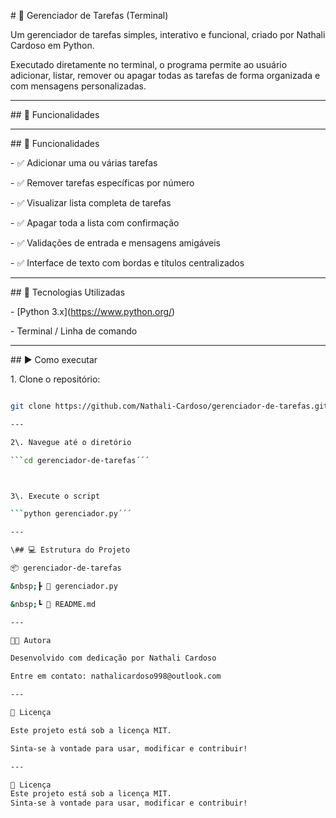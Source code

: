 \# 📌 Gerenciador de Tarefas (Terminal)

Um gerenciador de tarefas simples, interativo e funcional, criado por Nathali Cardoso em Python.  

Executado diretamente no terminal, o programa permite ao usuário adicionar, listar, remover ou apagar todas as tarefas de forma organizada e com mensagens personalizadas.

---

\## 🚀 Funcionalidades

---


\## 🚀 Funcionalidades

\- ✅ Adicionar uma ou várias tarefas

\- ✅ Remover tarefas específicas por número

\- ✅ Visualizar lista completa de tarefas

\- ✅ Apagar toda a lista com confirmação

\- ✅ Validações de entrada e mensagens amigáveis

\- ✅ Interface de texto com bordas e títulos centralizados


---

\## 🧪 Tecnologias Utilizadas

\- \[Python 3.x](https://www.python.org/)

\- Terminal / Linha de comando

---


\## ▶️ Como executar

1\. Clone o repositório:

```bash

git clone https://github.com/Nathali-Cardoso/gerenciador-de-tarefas.git

---

2\. Navegue até o diretório

```cd gerenciador-de-tarefas´´´



3\. Execute o script

```python gerenciador.py´´´

--- 

\## 💻 Estrutura do Projeto

📦 gerenciador-de-tarefas

&nbsp;┣ 📜 gerenciador.py

&nbsp;┗ 📜 README.md

---

👩‍💻 Autora

Desenvolvido com dedicação por Nathali Cardoso

Entre em contato: nathalicardoso998@outlook.com

---

📝 Licença

Este projeto está sob a licença MIT.

Sinta-se à vontade para usar, modificar e contribuir!

---

📝 Licença
Este projeto está sob a licença MIT.
Sinta-se à vontade para usar, modificar e contribuir!

